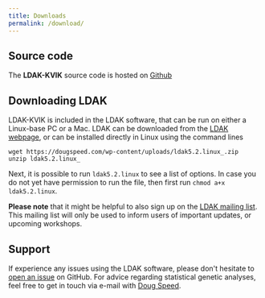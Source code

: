 ```yaml
---
title: Downloads
permalink: /download/
---
```


## Source code

The **LDAK-KVIK** source code is hosted on [Github](https://github.com/dougspeed/LDAK)

## Downloading LDAK

LDAK-KVIK is included in the LDAK software, that can be run on either a Linux-base PC or a Mac. LDAK can be downloaded from the [LDAK webpage](http://dougspeed.com/downloads2/), or can be installed directly in Linux using the command lines

```
wget https://dougspeed.com/wp-content/uploads/ldak5.2.linux_.zip
unzip ldak5.2.linux_
```

Next, it is possible to run `ldak5.2.linux` to see a list of options. In case you do not yet have permission to run the file, then first run `chmod a+x ldak5.2.linux`.

**Please note** that it might be helpful to also sign up on the [LDAK mailing list](https://dougspeed.com/downloads). This mailing list will only be used to inform users of important updates, or upcoming workshops.

## Support

If experience any issues using the LDAK software, please don't hesitate to [open an issue](https://github.com/dougspeed/LDAK/issues) on GitHub. For advice regarding statistical genetic analyses, feel free to get in touch via e-mail with [Doug Speed](mailto:doug@qgg.au.dk).

